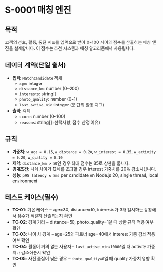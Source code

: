 # S-0001 매칭 엔진

## 목적

고객의 선호, 활동, 품질 지표를 입력으로 받아 0~100 사이의 점수를 산출하는 매칭 엔진을 설계합니다. 이 점수는 추천 시스템과 매칭 알고리즘에서 사용됩니다.

## 데이터 계약(단일 출처)

- **입력**: `MatchCandidate` 객체
  - `age`: integer
  - `distance_km`: number (0~200)
  - `interests`: string[]
  - `photo_quality`: number (0~1)
  - `last_active_min`: integer (분 단위 활동 지표)
- **출력**: 객체
  - `score`: number (0~100)
  - `reasons`: string[] (선택사항, 점수 산정 이유)

## 규칙

- **가중치**: `w_age = 0.15`, `w_distance = 0.20`, `w_interest = 0.35`, `w_activity = 0.20`, `w_quality = 0.10`
- **제약**: `distance_km > 50`인 경우 최대 점수는 85로 상한을 둡니다.
- **경계조건**: 나이 차이가 12세를 초과할 경우 interest 가중치를 20% 감소시킵니다.
- **성능**: `p95 latency ≤ 5ms` per candidate on Node.js 20, single thread, local environment

## 테스트 케이스(필수)

- **TC-01**: 기본 케이스 – age=30, distance=10, interests가 3개 일치하는 상황에서 점수가 적절히 산출되는지 확인
- **TC-02**: 경계 거리 – distance=50, photo_quality=1일 때 상한 규칙 적용 여부 확인
- **TC-03**: 나이 차 경계 – age=25와 파트너 age=40에서 interest 가중 감쇠 적용 여부 확인
- **TC-04**: 활동이 거의 없는 사용자 – `last_active_min=10000`일 때 activity 가중치가 감소하는지 확인
- **TC-05**: 사진 품질이 낮은 경우 – `photo_quality=0`일 때 quality 가중치 영향 확인
